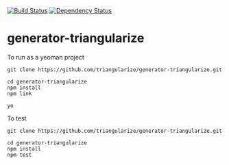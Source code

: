 [![Build Status](https://travis-ci.org/triangularize/generator-triangularize.svg?branch=master)](http://travis-ci.org/triangularize/generator-triangularize)
[![Dependency Status](https://david-dm.org/triangularize/generator-triangularize.png)](https://david-dm.org/triangularize/generator-triangularize.png)

# generator-triangularize 

To run as a yeoman project

```
git clone https://github.com/triangularize/generator-triangularize.git

cd generator-triangularize
npm install
npm link

yo

```

To test

```
git clone https://github.com/triangularize/generator-triangularize.git

cd generator-triangularize
npm install
npm test
```


